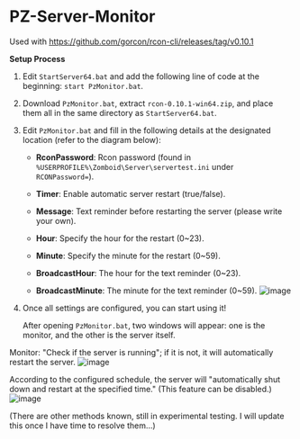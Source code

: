 # PZ-Server-Monitor

Used with https://github.com/gorcon/rcon-cli/releases/tag/v0.10.1


**Setup Process**

1. Edit `StartServer64.bat` and add the following line of code at the beginning: `start PzMonitor.bat`.

2. Download `PzMonitor.bat`, extract `rcon-0.10.1-win64.zip`, and place them all in the same directory as `StartServer64.bat`.

3. Edit `PzMonitor.bat` and fill in the following details at the designated location (refer to the diagram below):

   - **RconPassword**: Rcon password (found in `%USERPROFILE%\Zomboid\Server\servertest.ini` under `RCONPassword=`).

   - **Timer**: Enable automatic server restart (true/false).

   - **Message**: Text reminder before restarting the server (please write your own).

   - **Hour**: Specify the hour for the restart (0~23).

   - **Minute**: Specify the minute for the restart (0~59).

   - **BroadcastHour**: The hour for the text reminder (0~23).

   - **BroadcastMinute**: The minute for the text reminder (0~59).
![image](https://github.com/kcanhen/PZ-Server-Monitor/assets/128405714/5a783183-dd5c-49cb-a512-aa40ae3f89c1)

4. Once all settings are configured, you can start using it!

   After opening `PzMonitor.bat`, two windows will appear: one is the monitor, and the other is the server itself.

Monitor: "Check if the server is running"; if it is not, it will automatically restart the server.
![image](https://github.com/kcanhen/PZ-Server-Monitor/assets/128405714/b61bf7b0-aede-41b1-8c86-d586cbf73c77)


According to the configured schedule, the server will "automatically shut down and restart at the specified time." (This feature can be disabled.)
![image](https://github.com/kcanhen/PZ-Server-Monitor/assets/128405714/41c2ed92-4e3a-4d8b-be96-7141139d3935)

(There are other methods known, still in experimental testing. I will update this once I have time to resolve them...)
